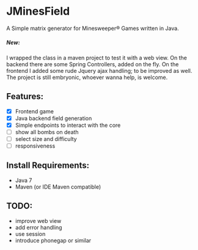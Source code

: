 # JMinesField
A Simple matrix generator for Minesweeper® Games written in Java.

##### New:
I wrapped the class in a maven project to test it with a web view.
On the backend there are some Spring Controllers, added on the fly.
On the frontend I added some rude Jquery ajax handling; to be improved as well.
The project is still embryonic, whoever wanna help, is welcome.


## Features:

- [x] Frontend game
- [x] Java backend field generation
- [x] Simple endpoints to interact with the core
- [ ] show all bombs on death
- [ ] select size and difficulty 
- [ ] responsiveness

## Install Requirements:

* Java 7
* Maven (or IDE Maven compatible)


## TODO:

* improve web view
* add error handling
* use session
* introduce phonegap or similar



